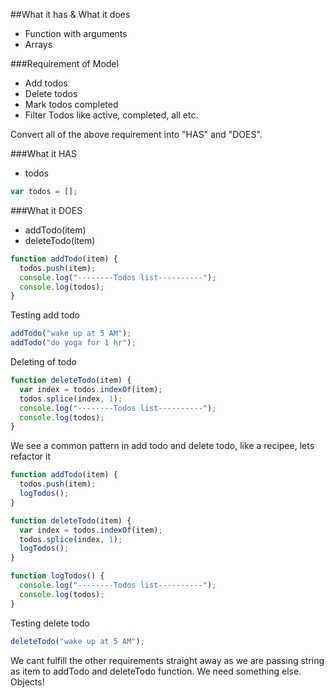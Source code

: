 
##What it has & What it does
* Function with arguments
* Arrays

###Requirement of Model
* Add todos
* Delete todos
* Mark todos completed
* Filter Todos like active, completed, all etc.

Convert all of the above requirement into "HAS" and "DOES".

###What it HAS
* todos

```javascript
var todos = [];
```

###What it DOES
* addTodo(item)
* deleteTodo(item)

```javascript
function addTodo(item) {
  todos.push(item);
  console.log("--------Todos list----------");
  console.log(todos);
}
```

Testing add todo

```javascript
addTodo("wake up at 5 AM");
addTodo("do yoga for 1 hr");
```
Deleting of todo

```javascript
function deleteTodo(item) {
  var index = todos.indexOf(item);
  todos.splice(index, 1);
  console.log("--------Todos list----------");
  console.log(todos);
}
```

We see a common pattern in add todo and delete todo, like a recipee, lets refactor it

```javascript
function addTodo(item) {
  todos.push(item);
  logTodos();
}

function deleteTodo(item) {
  var index = todos.indexOf(item);
  todos.splice(index, 1);
  logTodos();
}

function logTodos() {
  console.log("--------Todos list----------");
  console.log(todos);
}
```

Testing delete todo

```javascript
deleteTodo("wake up at 5 AM");
```
We cant fulfill the other requirements straight away as we are passing string as item to addTodo and deleteTodo function. We need something else. Objects!


